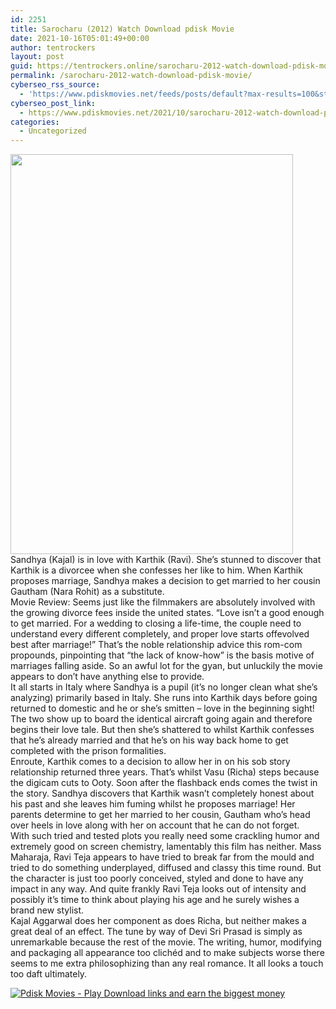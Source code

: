 ```yaml
---
id: 2251
title: Sarocharu (2012) Watch Download pdisk Movie
date: 2021-10-16T05:01:49+00:00
author: tentrockers
layout: post
guid: https://tentrockers.online/sarocharu-2012-watch-download-pdisk-movie/
permalink: /sarocharu-2012-watch-download-pdisk-movie/
cyberseo_rss_source:
  - 'https://www.pdiskmovies.net/feeds/posts/default?max-results=100&start-index=1'
cyberseo_post_link:
  - https://www.pdiskmovies.net/2021/10/sarocharu-2012-watch-download-pdisk.html
categories:
  - Uncategorized
---
```

<div class="separator">
  <a href="https://blogger.googleusercontent.com/img/a/AVvXsEiH2C5F27M2vMf85j_2gddhHJ4DE0qlAVtI0G4p-UbYZqJfIswv0VQsZyBlFySBdymtsHujyg4lpaC4n5DvKlEFwehjx7mdfNdyWui1atxrP7XOtNLvNmxg0VzDsljpqIpZbzKV2WYmP2mFdDHUZSh7d47O1QBO1Z3l4RpPXYtLTLa2gQX3M67U6kew=s1488" imageanchor="1"><img loading="lazy" border="0" data-original-height="1488" data-original-width="1050" height="640" src="https://blogger.googleusercontent.com/img/a/AVvXsEiH2C5F27M2vMf85j_2gddhHJ4DE0qlAVtI0G4p-UbYZqJfIswv0VQsZyBlFySBdymtsHujyg4lpaC4n5DvKlEFwehjx7mdfNdyWui1atxrP7XOtNLvNmxg0VzDsljpqIpZbzKV2WYmP2mFdDHUZSh7d47O1QBO1Z3l4RpPXYtLTLa2gQX3M67U6kew=w452-h640" width="452" /></a>
</div>

<div>
  <span>Sandhya (Kajal) is in love with Karthik (Ravi). She’s stunned to discover that Karthik is a divorcee when she confesses her like to him. When Karthik proposes marriage, Sandhya makes a decision to get married to her cousin Gautham (Nara Rohit) as a substitute.</span>
</div>

<div>
  <span>Movie Review: Seems just like the filmmakers are absolutely involved with the growing divorce fees inside the united states. “Love isn’t a good enough to get married. For a wedding to closing a life-time, the couple need to understand every different completely, and proper love starts offevolved best after marriage!” That’s the noble relationship advice this rom-com propounds, pinpointing that “the lack of know-how” is the basis motive of marriages falling aside. So an awful lot for the gyan, but unluckily the movie appears to don&#8217;t have anything else to provide.</span>
</div>

<div>
  <span>It all starts in Italy where Sandhya is a pupil (it’s no longer clean what she’s analyzing) primarily based in Italy. She runs into Karthik days before going returned to domestic and he or she’s smitten &#8211; love in the beginning sight! The two show up to board the identical aircraft going again and therefore begins their love tale. But then she’s shattered to whilst Karthik confesses that he’s already married and that he’s on his way back home to get completed with the prison formalities.</span>
</div>

<div>
  <span>Enroute, Karthik comes to a decision to allow her in on his sob story relationship returned three years. That’s whilst Vasu (Richa) steps because the digicam cuts to Ooty. Soon after the flashback ends comes the twist in the story. Sandhya discovers that Karthik wasn’t completely honest about his past and she leaves him fuming whilst he proposes marriage! Her parents determine to get her married to her cousin, Gautham who’s head over heels in love along with her on account that he can do not forget.</span>
</div>

<div>
  <span>With such tried and tested plots you really need some crackling humor and extremely good on screen chemistry, lamentably this film has neither. Mass Maharaja, Ravi Teja appears to have tried to break far from the mould and tried to do something underplayed, diffused and classy this time round. But the character is just too poorly conceived, styled and done to have any impact in any way. And quite frankly Ravi Teja looks out of intensity and possibly it’s time to think about playing his age and he surely wishes a brand new stylist.&nbsp;</span>
</div>

<div>
  <span>Kajal Aggarwal does her component as does Richa, but neither makes a great deal of an effect.&nbsp;</span><span>The tune by way of Devi Sri Prasad is simply as unremarkable because the rest of the movie. The writing, humor, modifying and packaging all appearance too clichéd and to make subjects worse there seems to me extra philosophizing than any real romance. It all looks a touch too daft ultimately.</span>
</div>

[![](https://1.bp.blogspot.com/-a93bp85aB6g/YUXjACCiX3I/AAAAAAAAbQE/GHmPI7h0af0tqn6tYzd0cdrDv9Hu9LUSACLcBGAsYHQ/s16000/Play_it_New-removebg-preview.png "Pdisk Movies - Play Download links and earn the biggest money")](https://pdisklink.com/1/bnYybWtsMDAyc2dp?dn=1)